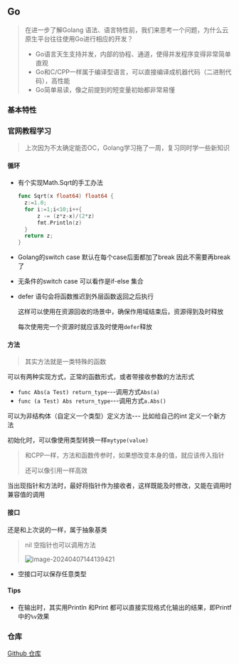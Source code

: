 ## Go

> 在进一步了解Golang 语法、语言特性前，我们来思考一个问题，为什么云原生平台往往使用Go进行相应的开发？
>
> - Go语言天生支持并发，内部的协程、通道，使得并发程序变得非常简单直观
> - Go和C/CPP一样属于编译型语言，可以直接编译成机器代码（二进制代码），高性能
> - Go简单易读，像之前提到的短变量初始都非常易懂

### 基本特性

### 官网教程学习

> 上次因为不太确定能否OC，Golang学习拖了一周，复习同时学一些新知识

#### 循环

- 有个实现Math.Sqrt的手工办法

  ```go
  func Sqrt(x float64) float64 {
  	z:=1.0;
  	for i:=1;i<10;i++{
  		z -= (z*z-x)/(2*z)
  		fmt.Println(z)
  	}
  	return z;
  }
  ```

- Golang的switch case 默认在每个case后面都加了break 因此不需要再break了

- 无条件的switch case 可以看作是if-else 集合

- defer 语句会将函数推迟到外层函数返回之后执行

  这样可以使用在资源回收的场景中，确保作用域结束后，资源得到及时释放

  每次使用完一个资源时就应该及时使用`defer`释放

#### 方法

>其实方法就是一类特殊的函数

可以有两种实现方式，正常的函数形式，或者带接收参数的方法形式

- `func Abs(a Test) return_type`---调用方式`Abs(a)`
- `func (a Test) Abs return_type`---调用方式`a.Abs()`

可以为非结构体（自定义一个类型）定义方法--- 比如给自己的int 定义一个新方法

初始化时，可以像使用类型转换一样`mytype(value)`

> 和CPP一样，方法和函数传参时，如果想改变本身的值，就应该传入指针
>
> 还可以像引用一样高效

当出现指针和方法时，最好将指针作为接收者，这样既能及时修改，又能在调用时兼容值的调用

#### 接口

还是和上次说的一样，属于抽象基类

> nil 空指针也可以调用方法
>
> ![image-20240407144139421](https://typora-zrx.oss-cn-beijing.aliyuncs.com/img/2024/04/07/20240407-144143.png)

- 空接口可以保存任意类型




#### Tips

- 在输出时，其实用Println 和Print 都可以直接实现格式化输出的结果，即Printf中的`%v`效果

### 仓库

[Github 仓库](https://github.com/zrxxzz/Go_Learning)